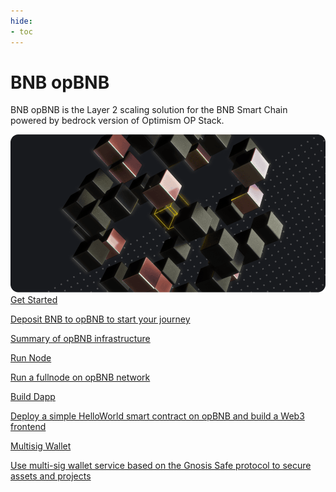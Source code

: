 ```yaml
---
hide:
- toc
---
```


<style>
   .md-source-file, .md-content__button.md-icon {
      display: none;
   }
</style>

<div class="section-head">
    <div class="left">
        <h1>BNB opBNB</h1>
        <p>BNB opBNB is the Layer 2 scaling solution for the BNB Smart Chain powered by bedrock version of Optimism OP Stack.</p>
    </div>
    <div class="image">
        <img src="img/opbnb.png" alt="opBNB" loading="lazy">
    </div>
</div>



<div class="section-body">
    <a href="./get-started">
        <div>Get Started</div>
        <p>Deposit BNB to opBNB to start your journey</p>
    </a>
    <a href="./developers/developer-tools">
        <div>Summary of opBNB infrastructure</div>
        <p></p>
    </a>
    <a href="./advanced/run-with-pebbledb-and-pbss">
        <div>Run Node</div>
        <p>Run a fullnode on opBNB network</p>
    </a>
    <a href="./advanced/full-stack-dapp">
        <div>Build Dapp</div>
        <p>Deploy a simple HelloWorld smart contract on opBNB and build a Web3 frontend</p>
    </a>
    <a href="./developers/multisig-wallet">
        <div>Multisig Wallet</div>
        <p>Use multi-sig wallet service based on the Gnosis Safe protocol to secure assets and projects</p>
    </a>
</div>